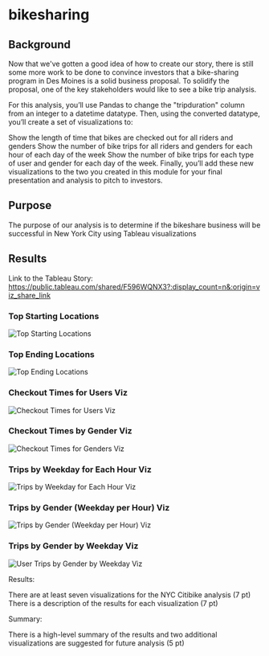 # bikesharing

## **Background**

Now that we've gotten a good idea of how to create our story, there is still some more work to be done to convince investors that a bike-sharing program in Des Moines is a solid business proposal. To solidify the proposal, one of the key stakeholders would like to see a bike trip analysis.

For this analysis, you’ll use Pandas to change the "tripduration" column from an integer to a datetime datatype. Then, using the converted datatype, you’ll create a set of visualizations to:

Show the length of time that bikes are checked out for all riders and genders
Show the number of bike trips for all riders and genders for each hour of each day of the week
Show the number of bike trips for each type of user and gender for each day of the week.
Finally, you’ll add these new visualizations to the two you created in this module for your final presentation and analysis to pitch to investors.

## **Purpose**

The purpose of our analysis is to determine if the bikeshare business will be successful in New York City using Tableau visualizations

## **Results**

Link to the Tableau Story: https://public.tableau.com/shared/F596WQNX3?:display_count=n&:origin=viz_share_link

### Top Starting Locations

![Top Starting Locations](https://user-images.githubusercontent.com/103234661/193259997-0bf8f868-853b-40b1-b2a0-b6af2f37ce55.png)

### Top Ending Locations

![Top Ending Locations](https://user-images.githubusercontent.com/103234661/193259981-a7e611c4-864a-467d-ad5c-95cf53021596.png)

### Checkout Times for Users Viz

![Checkout Times for Users Viz](https://user-images.githubusercontent.com/103234661/193243619-18d00e57-36e0-4513-a3d2-a9124cde9713.png)


### Checkout Times by Gender Viz

![Checkout Times for Genders Viz](https://user-images.githubusercontent.com/103234661/193246370-92de1116-d4dc-4d22-a851-232156cb441d.png)


### Trips by Weekday for Each Hour Viz

![Trips by Weekday for Each Hour Viz](https://user-images.githubusercontent.com/103234661/193250435-409faca8-346e-4bdc-a054-72149c37e073.png)


### Trips by Gender (Weekday per Hour) Viz

![Trips by Gender (Weekday per Hour) Viz](https://user-images.githubusercontent.com/103234661/193255440-2ea43ece-08f4-448e-8450-3408823e9c31.png)

### Trips by Gender by Weekday Viz

![User Trips by Gender by Weekday Viz](https://user-images.githubusercontent.com/103234661/193255803-6b84e124-cbb3-4d09-9c4f-3c30b4d2c887.png)



Results:

There are at least seven visualizations for the NYC Citibike analysis (7 pt)
There is a description of the results for each visualization (7 pt)

Summary:

There is a high-level summary of the results and two additional visualizations are suggested for future analysis (5 pt)
